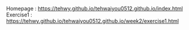 Homepage : https://tehwy.github.io/tehwaiyou0512.github.io/index.html
Exercise1 : https://tehwy.github.io/tehwaiyou0512.github.io/week2/exercise1.html